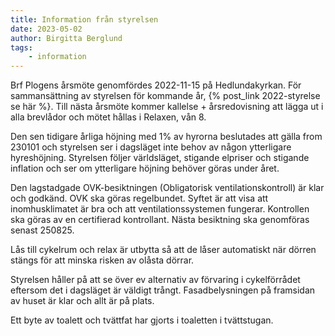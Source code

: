 ```yaml
---
title: Information från styrelsen
date: 2023-05-02
author: Birgitta Berglund
tags:
    - information
---
```


Brf Plogens årsmöte genomfördes 2022-11-15 på Hedlundakyrkan. För sammansättning av styrelsen för kommande år, {% post_link 2022-styrelse se här %}. Till nästa årsmöte kommer kallelse + årsredovisning att lägga ut i alla brevlådor och mötet hållas i Relaxen, vån 8.

<!--more-->

Den sen tidigare årliga höjning med 1% av hyrorna beslutades att gälla from 230101 och styrelsen ser i dagsläget inte behov av någon ytterligare hyreshöjning. Styrelsen följer världsläget, stigande elpriser och stigande inflation och ser om ytterligare höjning behöver göras under året.

Den lagstadgade OVK-besiktningen (Obligatorisk ventilationskontroll) är klar och godkänd. OVK ska göras regelbundet. Syftet är att visa att inomhusklimatet är bra och att ventilationssystemen fungerar. Kontrollen ska göras av en certifierad kontrollant. Nästa besiktning ska genomföras senast 250825.

Lås till cykelrum och relax är utbytta så att de låser automatiskt när dörren stängs för att minska risken av olåsta dörrar.

Styrelsen håller på att se över ev alternativ av förvaring i cykelförrådet eftersom det i dagsläget är väldigt trångt. Fasadbelysningen på framsidan av huset är klar och allt är på plats.

Ett byte av toalett och tvättfat har gjorts i toaletten i tvättstugan.
